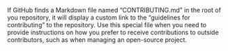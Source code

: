 If GitHub finds a Markdown file named “CONTRIBUTING.md” in the root of you repository, it will display a custom link to the “guidelines for contributing” to the repository. Use this special file when you need to provide instructions on how you prefer to receive contributions to outside contributors, such as when managing an open-source project.
